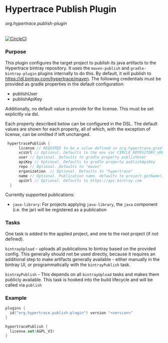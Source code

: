 # Hypertrace Publish Plugin
###### org.hypertrace.publish-plugin
[![CircleCI](https://circleci.com/gh/hypertrace/hypertrace-gradle-publish-plugin.svg?style=svg)](https://circleci.com/gh/hypertrace/hypertrace-gradle-publish-plugin)

### Purpose
This plugin configures the target project to publish its java artifacts to the Hypertrace bintray
repository. It uses the `maven-publish` and `gradle-bintray-plugin` plugins internally to do this.
By default, it will publish to https://dl.bintray.com/hypertrace/maven. The following credentials
must be provided as gradle properties in the default configuration:
- publishUser
- publishApiKey

Additionally, no default value is provide for the license. This must be set explicitly via dsl.

Each property described below can be configured in the DSL. The default values are shown for each property,
all of which, with the exception of license, can be omitted if left unchanged.
```kotlin
 hypertracePublish {
      license // REQUIRED to be a value defined in org.hypertrace.gradle.publishing.License
      vcsUrl // Optional. Defaults to the env var CIRCLE_REPOSITORY_URL
      user // Optional. Defaults to gradle property publishUser
      apiKey // Optional. Defaults to gradle property publishApiKey
      repo // Optional. Defaults to "maven"
      organization  // Optional. Defaults to "hypertrace"
      name // Optional. Publication name, defaults to project.getName()
      apiUrl // Optional. Defaults to https://api.bintray.com
  }
```

Currently supported publications:
- `java-library`: For projects applying `java-library`, the `java` component (i.e. the jar) will be registered as a publication

### Tasks
One task is added to the applied project, and one to the root project (if not defined).

`bintrayUpload` - uploads all publications to bintray based on the provided config.
This generally should not be used directly, because it requires an additional step to make
artifacts generally available - either manually in the bintray UI, or programmatically with the
`bintrayPublish` task.

`bintrayPublish` - This depends on all `bintrayUpload` tasks and makes them publicly available. This
task is hooked into the build lifecycle and will be called via `publish`  

### Example
```kotlin
plugins {
  id("org.hypertrace.publish-plugin") version "<version>"
}

hypertracePublish {
  license.set(AGPL_V3)
}
```